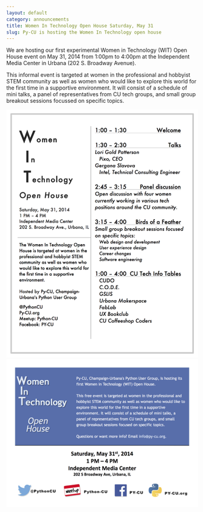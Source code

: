 ```yaml
---
layout: default
category: announcements
title: Women In Technology Open House Saturday, May 31
slug: Py-CU is hosting the Women In Technology open house
---
```


We are hosting our first experimental Women in Technology (WIT) Open House event on May 31, 2014 from 1:00pm to 4:00pm at the Independent Media Center in Urbana (202 S. Broadway Avenue).

This informal event is targeted at women in the professional and hobbyist STEM community as well as women who would like to explore this world for the first time in a supportive environment. It will consist of a schedule of mini talks, a panel of representatives from CU tech groups, and small group breakout sessions focussed on specific topics.


<a href="/img/WITprogram.pdf">
    <img alt="WIT program" src="/img/WITprogram.jpg" width="600px"/>
</a>

<a href="/img/WITposter.pdf">
    <img alt="WIT poster" src="/img/WITposter.jpg" style="width: 600px" />
</a>
